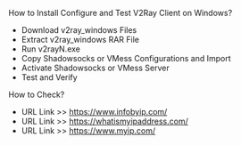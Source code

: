 How to Install Configure and Test V2Ray Client on Windows?
- Download v2ray_windows Files
- Extract v2ray_windows RAR File
- Run v2rayN.exe
- Copy Shadowsocks or VMess Configurations and Import
- Activate Shadowsocks or VMess Server
- Test and Verify


How to Check?
- URL Link >> https://www.infobyip.com/
- URL Link >> https://whatismyipaddress.com/
- URL Link >> https://www.myip.com/

